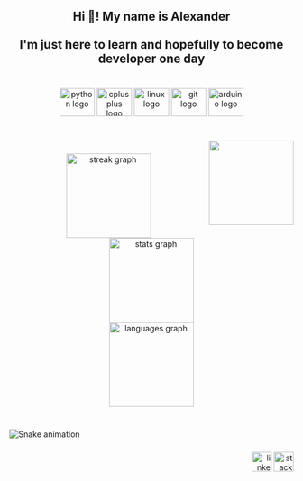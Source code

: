 <h2 align="center">Hi 👋! My name is Alexander<br><br>I'm just here to learn and hopefully to become developer one day</h2>

###

<br clear="both">

<div align="center">
  <img src="https://cdn.jsdelivr.net/gh/devicons/devicon/icons/python/python-original.svg" height="50" width="62" alt="python logo"  />
  <img src="https://cdn.jsdelivr.net/gh/devicons/devicon/icons/cplusplus/cplusplus-original.svg" height="50" width="62" alt="cplusplus logo"  />
  <img src="https://cdn.jsdelivr.net/gh/devicons/devicon/icons/linux/linux-original.svg" height="50" width="62" alt="linux logo"  />
  <img src="https://cdn.jsdelivr.net/gh/devicons/devicon/icons/git/git-original.svg" height="50" width="62" alt="git logo"  />
  <img src="https://cdn.jsdelivr.net/gh/devicons/devicon/icons/arduino/arduino-original.svg" height="50" width="62" alt="arduino logo"  />
</div>

###

<br clear="both">

<img align="right" height="150" src="https://avatars.githubusercontent.com/u/116446513?v=4"  />

###

<div align="center">
  <img src="https://streak-stats.demolab.com?user=whuzurbuddha&locale=en&mode=daily&theme=radical&hide_border=true&border_radius=5" height="150" alt="streak graph" /> <br>
  <img src="https://github-readme-stats.vercel.app/api?username=whuzurbuddha&hide_title=false&hide_rank=false&show_icons=true&include_all_commits=true&count_private=true&disable_animations=false&theme=radical&locale=en&hide_border=false" height="150" alt="stats graph" /> <br>
  <img src="https://github-readme-stats.vercel.app/api/top-langs?username=whuzurbuddha&locale=en&hide_title=false&layout=compact&card_width=320&langs_count=5&theme=radical&hide_border=false" height="150" alt="languages graph"  />
</div>

###

<br clear="both">

<img src="https://raw.githubusercontent.com/whuzurbuddha/whuzurbuddha/output/snake.svg" alt="Snake animation" />

###

<div align="right">
  <img src="https://img.shields.io/static/v1?message=LinkedIn&logo=linkedin&label=&color=0077B5&logoColor=white&labelColor=&style=flat" height="35" alt="linkedin logo"  />
  <img src="https://img.shields.io/static/v1?message=Stackoverflow&logo=stackoverflow&label=&color=FE7A16&logoColor=white&labelColor=&style=flat" height="35" alt="stackoverflow logo"  />
</div>

###
